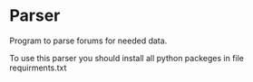 # Parser
Program to parse forums for needed data.

To use this parser you should install all python packeges in file requirments.txt
